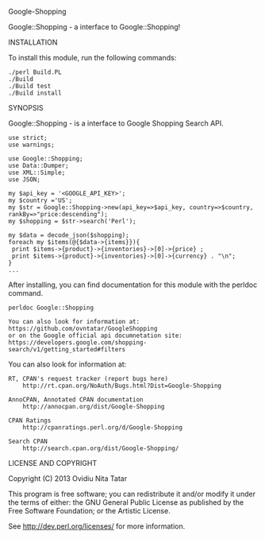 Google-Shopping

Google::Shopping - a interface to  Google::Shopping!

INSTALLATION

To install this module, run the following commands:

   	./perl Build.PL
	./Build
	./Build test
	./Build install

SYNOPSIS

Google::Shopping - is a interface to Google Shopping Search API.

	use strict; 
	use warnings;
	
	use Google::Shopping;
	use Data::Dumper;
	use XML::Simple;
	use JSON; 
	 
	my $api_key = '<GOOGLE_API_KEY>';
	my $country ='US';
	my $str = Google::Shopping->new(api_key=>$api_key, country=>$country, rankBy=>"price:descending");
	my $shopping = $str->search('Perl');
		
	my $data = decode_json($shopping);
	foreach my $items(@{$data->{items}}){
	 print $items->{product}->{inventories}->[0]->{price} ;
	 print $items->{product}->{inventories}->[0]->{currency} . "\n";
	}
    ...



After installing, you can find documentation for this module with the
perldoc command.

    perldoc Google::Shopping
    
    You can also look for information at: https://github.com/ovntatar/GoogleShopping 
    or on the Google official api documnetation site: 
    https://developers.google.com/shopping-search/v1/getting_started#filters

You can also look for information at:

    RT, CPAN's request tracker (report bugs here)
        http://rt.cpan.org/NoAuth/Bugs.html?Dist=Google-Shopping

    AnnoCPAN, Annotated CPAN documentation
        http://annocpan.org/dist/Google-Shopping

    CPAN Ratings
        http://cpanratings.perl.org/d/Google-Shopping

    Search CPAN
        http://search.cpan.org/dist/Google-Shopping/


LICENSE AND COPYRIGHT

Copyright (C) 2013 Ovidiu Nita Tatar

This program is free software; you can redistribute it and/or modify it
under the terms of either: the GNU General Public License as published
by the Free Software Foundation; or the Artistic License.

See http://dev.perl.org/licenses/ for more information.

